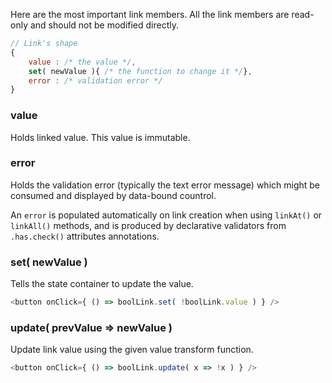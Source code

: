 Here are the most important link members. All the link members are read-only and should not be modified directly.

```javascript
// Link's shape
{
    value : /* the value */,
    set( newValue ){ /* the function to change it */},
    error : /* validation error */
}
```

### value

Holds linked value. This value is immutable.

### error

Holds the validation error (typically the text error message) which might be consumed and displayed by data-bound countrol.

An `error` is populated automatically on link creation when using `linkAt()` or `linkAll()` methods, and is produced by declarative
validators from `.has.check()` attributes annotations.

### set( newValue )

Tells the state container to update the value.

```javascript
<button onClick={ () => boolLink.set( !boolLink.value ) } />
```

### update( prevValue => newValue )

Update link value using the given value transform function.

```javascript
<button onClick={ () => boolLink.update( x => !x ) } />
```

